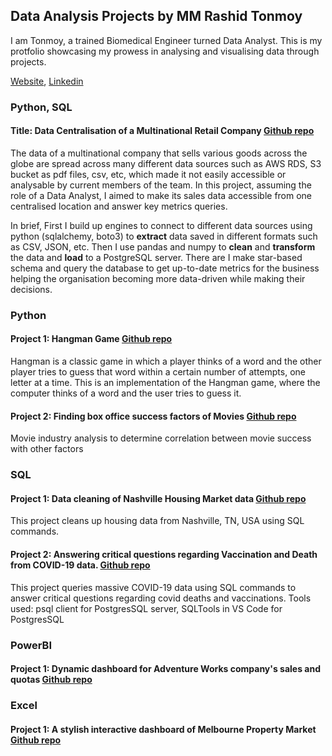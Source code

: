 ## Data Analysis Projects by MM Rashid Tonmoy

I am Tonmoy, a trained Biomedical Engineer turned Data Analyst. This is my protfolio showcasing my prowess in analysing and visualising data through projects. 

[Website](https://toncodesdata.github.io/tonmoyDAportfolio.github.io/), [Linkedin](www.linkedin.com/in/rashidtonmoy)

### Python, SQL
#### Title: Data Centralisation of a Multinational Retail Company [Github repo](https://github.com/tonCodesData/multinational-retail-data-centralisation)

The data of a multinational company that sells various goods across the globe are spread across many different data sources such as AWS RDS, S3 bucket as pdf files, csv, etc, which made it not easily accessible or analysable by current members of the team. In this project, assuming the role of a Data Analyst, I aimed to make its sales data accessible from one centralised location and answer key metrics queries.

In brief, First I build up engines to connect to different data sources using python (sqlalchemy, boto3) to **extract** data saved in different formats such as CSV, JSON, etc. Then I use pandas and numpy to **clean** and **transform** the data and **load** to a PostgreSQL server. There are I make star-based schema and query the database to get up-to-date metrics for the business helping the organisation becoming more data-driven while making their decisions.

### Python
#### Project 1: Hangman Game [Github repo](https://github.com/tonCodesData/hangman-game-python)
Hangman is a classic game in which a player thinks of a word and the other player tries to guess that word within a certain number of attempts, one letter at a time. This is an implementation of the Hangman game, where the computer thinks of a word and the user tries to guess it.
#### Project 2: Finding box office success factors of Movies [Github repo](https://github.com/tonCodesData/movie-success-correlation-python)
Movie industry analysis to determine correlation between movie success with other factors

### SQL
#### Project 1: Data cleaning of Nashville Housing Market data [Github repo](https://github.com/tonCodesData/SQL_housing-data-cleaning)
This project cleans up housing data from Nashville, TN, USA using SQL commands.
#### Project 2: Answering critical questions regarding Vaccination and Death from COVID-19 data. [Github repo](https://github.com/tonCodesData/SQL_covid-data-analysis)
This project queries massive COVID-19 data using SQL commands to answer critical questions regarding covid deaths and vaccinations.
Tools used: psql client for PostgresSQL server, SQLTools in VS Code for PostgresSQL

### PowerBI
#### Project 1: Dynamic dashboard for Adventure Works company's sales and quotas [Github repo](https://github.com/tonCodesData/PowerBI_adventure-works-sales-report)

### Excel
#### Project 1: A stylish interactive dashboard of Melbourne Property Market [Github repo](https://github.com/tonCodesData/Excel_melbourne-property-auction-report)

